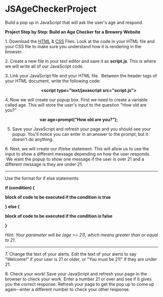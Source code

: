 # JSAgeCheckerProject
Build a pop up in JavaScript that will ask the user's age and respond.

<b>Project Step by Step: Build an Age Checker for a Brewery Website</b>

1. Download the <a href="https://github.com/LibraryCodeLab/JSAgeCheckerProject/blob/master/index.html">HTML</a> & <a href="https://github.com/LibraryCodeLab/JSAgeCheckerProject/blob/master/style.css">CSS</a> Files. Look at the code in your HTML file and your CSS file to make sure you understand how it is rendering in the browser. 

2. Create a new file in your text editor and save it as <b>script.js</b>. This is where we will write all of our JavaScript code.

3. Link your JavaScript file and your HTML file.  Between the header tags of your HTML document, write the following code:

                              <b><script type="text/javascript src="script.js"></script></b>

4. Now we will create our popup box. First we need to create a variable called age. This will store the user's input to the question "How old are you?"

                             <b>var age=prompt("How old are you?");</b>

5. Save your JavaScript and refresh your page and you should see your popup. You'll notice you can enter in an answer to the prompt, but it doesn't do anything.

6. Next, we will create our if/else statement. This will allow us to use the input to show a different message depending on how the user responds.  We want the popup to show one message if the user is over 21 and a different message is they are under 21. 
<hr>
Use the format for if else statements:


<b>
    <p>if (condition) {</p>
    <p>block of code to be executed if the condition is true</p>
    <p>} else { </p>
    <p>block of code to be executed if the condition is false</p>
    <p>}</p>
</b>
<i>Hint: Your parameter will be (age >= 21), which means greater than or equal to 21.</i>
<hr>

7. Change the text of your alerts. Edit the text of your alerts to say "Welcome!" if your user is 21 or older, or "You must be 21!" if they are under 21.

8. Check your work! Save your JavaScript and refresh your page in the browser to check your work. Enter a number 21 or over and see if it gives you the correct response. Refresh your page to get the pop up to come up again--enter a different number to check your other response. 
